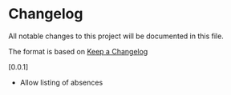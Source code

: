 # Changelog

All notable changes to this project will be documented in this file.

The format is based on [Keep a Changelog]

[0.0.1]

- Allow listing of absences

[keep a changelog]: https://keepachangelog.com/en/1.0.0/
